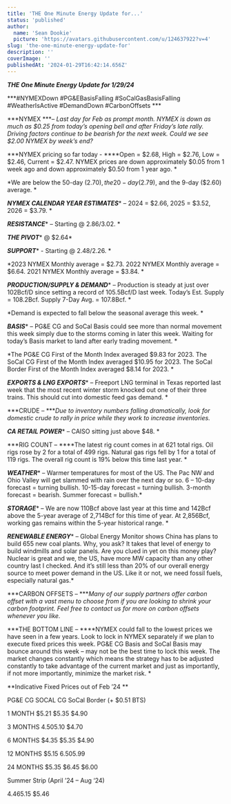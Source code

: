```yaml
---
title: 'THE One Minute Energy Update for...'
status: 'published'
author:
  name: 'Sean Dookie'
  picture: 'https://avatars.githubusercontent.com/u/124637922?v=4'
slug: 'the-one-minute-energy-update-for'
description: ''
coverImage: ''
publishedAt: '2024-01-29T16:42:14.656Z'
---
```


***THE One Minute Energy Update for 1/29/24***

***\#NYMEXDown #PG&EBasisFalling #SoCalGasBasisFalling #WeatherIsActive #DemandDown #CarbonOffsets ***

***NYMEX ****– Last day for Feb as prompt month. NYMEX is down as much as $0.25 from today’s opening bell and after Friday’s late rally. Driving factors continue to be bearish for the next week. Could we see $2.00 NYMEX by week’s end?*

***NYMEX pricing so far today - ****Open = $2.68, High = $2.76, Low = $2.46, Current = $2.47. NYMEX prices are down approximately $0.05 from 1 week ago and down approximately $0.50 from 1 year ago. *

*We are below the 50-day ($2.70), the 20-day ($2.79), and the 9-day ($2.60) average. *

***NYMEX CALENDAR YEAR ESTIMATES**** – 2024 = $2.66, 2025 = $3.52, 2026 = $3.79. *

***RESISTANCE**** – Starting @ $2.86/$3.02. *

***THE PIVOT**** @ $2.64*

***SUPPORT**** - Starting @ $2.48/$2.26. *

*2023 NYMEX Monthly average = $2.73. 2022 NYMEX Monthly average = $6.64. 2021 NYMEX Monthly average = $3.84. *

***PRODUCTION/SUPPLY & DEMAND**** – Production is steady at just over 102Bcf/D since setting a record of 105.5Bcf/D last week. Today’s Est. Supply = 108.2Bcf. Supply 7-Day Avg. = 107.8Bcf. *

*Demand is expected to fall below the seasonal average this week. *

***BASIS**** – PG&E CG and SoCal Basis could see more than normal movement this week simply due to the storms coming in later this week. Waiting for today’s Basis market to land after early trading movement. *

*The PG&E CG First of the Month Index averaged $9.83 for 2023. The SoCal CG First of the Month Index averaged $10.95 for 2023. The SoCal Border First of the Month Index averaged $8.14 for 2023. *

***EXPORTS & LNG EXPORTS**** – Freeport LNG terminal in Texas reported last week that the most recent winter storm knocked out one of their three trains. This should cut into domestic feed gas demand. *

***CRUDE – ****Due to inventory numbers falling dramatically, look for domestic crude to rally in price while they work to increase inventories.*

***CA RETAIL POWER**** – CAISO sitting just above $48. *

***RIG COUNT – ****The latest rig count comes in at 621 total rigs. Oil rigs rose by 2 for a total of 499 rigs. Natural gas rigs fell by 1 for a total of 119 rigs. The overall rig count is 19% below this time last year. *

***WEATHER**** – Warmer temperatures for most of the US. The Pac NW and Ohio Valley will get slammed with rain over the next day or so. 6 – 10-day forecast = turning bullish. 10-15-day forecast = turning bullish. 3-month forecast = bearish. Summer forecast = bullish.*

***STORAGE**** – We are now 110Bcf above last year at this time and 142Bcf above the 5-year average of 2,714Bcf for this time of year. At 2,856Bcf, working gas remains within the 5-year historical range. *

***RENEWABLE ENERGY**** – Global Energy Monitor shows China has plans to build 655 new coal plants. Why, you ask? It takes that level of energy to build windmills and solar panels. Are you clued in yet on this money play? Nuclear is great and we, the US, have more MW capacity than any other country last I checked. And it’s still less than 20% of our overall energy source to meet power demand in the US. Like it or not, we need fossil fuels, especially natural gas.*

***CARBON OFFSETS – ****Many of our supply partners offer carbon offset with a vast menu to choose from if you are looking to shrink your carbon footprint. Feel free to contact us for more on carbon offsets whenever you like.*

***THE BOTTOM LINE – ****NYMEX could fall to the lowest prices we have seen in a few years. Look to lock in NYMEX separately if we plan to execute fixed prices this week. PG&E CG Basis and SoCal Basis may bounce around this week – may not be the best time to lock this week. The market changes constantly which means the strategy has to be adjusted constantly to take advantage of the current market and just as importantly, if not more importantly, minimize the market risk. *

**Indicative Fixed Prices out of Feb ’24 **

PG&E CG SOCAL CG SoCal Border (+ $0.51 BTS)

1 MONTH $5.21 $5.35 $4.90

3 MONTHS $4.50 $5.10 $4.70

6 MONTHS $4.35 $5.35 $4.90

12 MONTHS $5.15 $6.50 $5.99

24 MONTHS $5.35 $6.45 $6.00

Summer Strip (April ’24 – Aug ‘24)

$4.46 $5.15 $5.46

